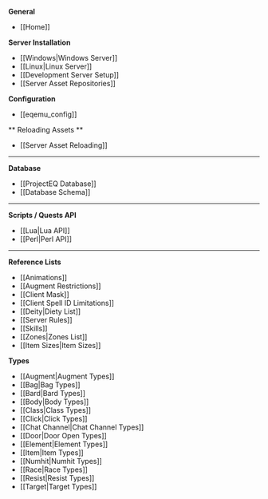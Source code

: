 **General**
* [[Home]]

**Server Installation**
* [[Windows|Windows Server]]
* [[Linux|Linux Server]]
* [[Development Server Setup]]
* [[Server Asset Repositories]]

**Configuration**
* [[eqemu_config]]

** Reloading Assets **
* [[Server Asset Reloading]]

---

**Database**
* [[ProjectEQ Database]]
* [[Database Schema]]

---
**Scripts / Quests API**
* [[Lua|Lua API]]
* [[Perl|Perl API]]

---
**Reference Lists**
* [[Animations]]
* [[Augment Restrictions]]
* [[Client Mask]]
* [[Client Spell ID Limitations]]
* [[Deity|Diety List]]
* [[Server Rules]]
* [[Skills]]
* [[Zones|Zones List]]
* [[Item Sizes|Item Sizes]]

**Types**
* [[Augment|Augment Types]]
* [[Bag|Bag Types]]
* [[Bard|Bard Types]]
* [[Body|Body Types]]
* [[Class|Class Types]]
* [[Click|Click Types]]
* [[Chat Channel|Chat Channel Types]]
* [[Door|Door Open Types]]
* [[Element|Element Types]]
* [[Item|Item Types]]
* [[Numhit|Numhit Types]]
* [[Race|Race Types]]
* [[Resist|Resist Types]]
* [[Target|Target Types]]